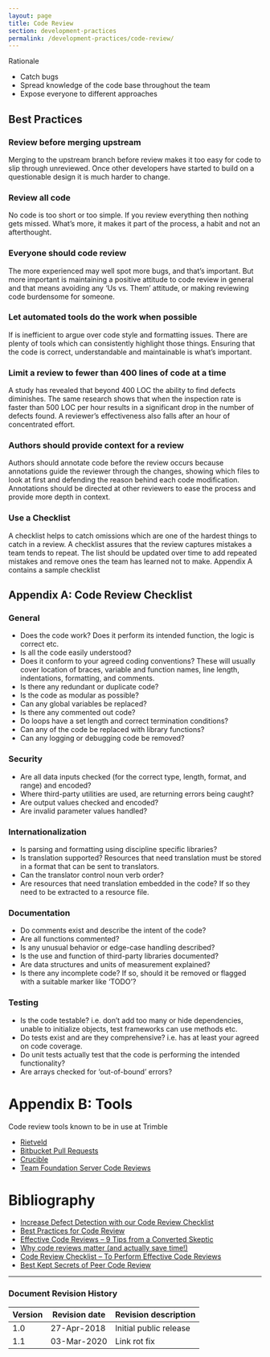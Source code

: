```yaml
---
layout: page
title: Code Review
section: development-practices
permalink: /development-practices/code-review/
---
```


Rationale
* Catch bugs
* Spread knowledge of the code base throughout the team
* Expose everyone to different approaches

## Best Practices

### Review before merging upstream
Merging to the upstream branch before review makes it too easy for code to slip through unreviewed. Once other developers have started to build on a questionable design it is much harder to change.

### Review all code
No code is too short or too simple. If you review everything then nothing gets missed. What’s more, it makes it part of the process, a habit and not an afterthought.

### Everyone should code review
The more experienced may well spot more bugs, and that’s important. But more important is maintaining a positive attitude to code review in general and that means avoiding any ‘Us vs. Them’ attitude, or making reviewing code burdensome for someone.

### Let automated tools do the work when possible
If is inefficient to argue over code style and formatting issues. There are plenty of tools which can consistently highlight those things. Ensuring that the code is correct, understandable and maintainable is what’s important.

### Limit a review to fewer than 400 lines of code at a time
A study has revealed that beyond 400 LOC the ability to find defects diminishes. The same research shows that when the inspection rate is faster than 500 LOC per hour results in a significant drop in the number of defects found. A reviewer’s effectiveness also falls after an hour of concentrated effort.

### Authors should provide context for a review
Authors should annotate code before the review occurs because annotations guide the reviewer through the changes, showing which files to look at first and defending the reason behind each code modification. Annotations should be directed at other reviewers to ease the process and provide more depth in context.

### Use a Checklist
A checklist helps to catch omissions which are one of the hardest things to catch in a review. A checklist assures that the review captures mistakes a  team tends to repeat. The list should be updated over time to add repeated mistakes and remove ones the team has learned not to make. Appendix A contains a sample checklist

## Appendix A: Code Review Checklist
### General
* Does the code work? Does it perform its intended function, the logic is correct etc.
* Is all the code easily understood?
* Does it conform to your agreed coding conventions? These will usually cover location of braces, variable and function names, line length, indentations, formatting, and comments.
* Is there any redundant or duplicate code?
* Is the code as modular as possible?
* Can any global variables be replaced?
* Is there any commented out code?
* Do loops have a set length and correct termination conditions?
* Can any of the code be replaced with library functions?
* Can any logging or debugging code be removed?

### Security
* Are all data inputs checked (for the correct type, length, format, and range) and encoded?
* Where third-party utilities are used, are returning errors being caught?
* Are output values checked and encoded?
* Are invalid parameter values handled?

### Internationalization
* Is parsing and formatting using discipline specific libraries?
* Is translation supported? Resources that need translation must be stored in a format that can be sent to translators.
* Can the translator control noun verb order?
* Are resources that need translation embedded in the code? If so they need to be extracted to a resource file.

### Documentation
* Do comments exist and describe the intent of the code?
* Are all functions commented?
* Is any unusual behavior or edge-case handling described?
* Is the use and function of third-party libraries documented?
* Are data structures and units of measurement explained?
* Is there any incomplete code? If so, should it be removed or flagged with a suitable marker like ‘TODO’?

### Testing
* Is the code testable? i.e. don’t add too many or hide dependencies, unable to initialize objects, test frameworks can use methods etc.
* Do tests exist and are they comprehensive? i.e. has at least your agreed on code coverage.
* Do unit tests actually test that the code is performing the intended functionality?
* Are arrays checked for ‘out-of-bound’ errors?

# Appendix B: Tools
Code review tools known to be in use at Trimble

* [Rietveld](https://github.com/rietveld-codereview/rietveld/wiki)
* [Bitbucket Pull Requests](https://confluence.atlassian.com/bitbucketserver0414/using-pull-requests-in-bitbucket-server-895367664.html)
* [Crucible](https://www.atlassian.com/software/crucible)
* [Team Foundation Server Code Reviews](https://docs.microsoft.com/en-us/vsts/tfvc/get-code-reviewed-vs)

# Bibliography
* [Increase Defect Detection with our Code Review Checklist](https://web.archive.org/web/20180219163514/blog.fogcreek.com/increase-defect-detection-with-our-code-review-checklist-example/)
* [Best Practices for Code Review](https://smartbear.com/learn/code-review/best-practices-for-peer-code-review/)
* [Effective Code Reviews – 9 Tips from a Converted Skeptic](https://web.archive.org/web/20180313140443/https://blog.fogcreek.com/effective-code-reviews-9-tips-from-a-converted-skeptic/)
* [Why code reviews matter (and actually save time!)](https://www.atlassian.com/agile/code-reviews)
* [Code Review Checklist – To Perform Effective Code Reviews](http://www.evoketechnologies.com/blog/code-review-checklist-perform-effective-code-reviews/)
* [Best Kept Secrets of Peer Code Review](https://smartbear.com/resources/ebooks/best-kept-secrets-of-code-review/)

---
### Document Revision History

| Version | Revision date | Revision description   |
|---------|---------------|------------------------|
| 1.0     | 27-Apr-2018   | Initial public release |
| 1.1     | 03-Mar-2020   | Link rot fix           |